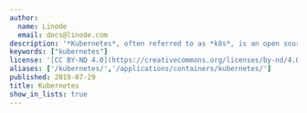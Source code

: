 ```yaml
---
author:
  name: Linode
  email: docs@linode.com
description: '*Kubernetes*, often referred to as *k8s*, is an open source container orchestration system that helps deploy and manage containerized applications.'
keywords: ["kubernetes"]
license: '[CC BY-ND 4.0](https://creativecommons.org/licenses/by-nd/4.0)'
aliases: ['/kubernetes/','/applications/containers/kubernetes/']
published: 2019-07-29
title: Kubernetes
show_in_lists: true
---
```



